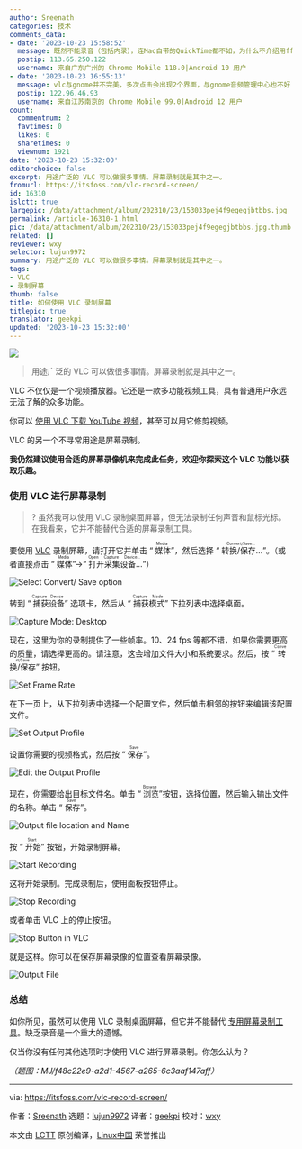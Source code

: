 ```yaml
---
author: Sreenath
categories: 技术
comments_data:
- date: '2023-10-23 15:58:52'
  message: 既然不能录音（包括内录），连Mac自带的QuickTime都不如，为什么不介绍用ffmpeg录制屏幕？
  postip: 113.65.250.122
  username: 来自广东广州的 Chrome Mobile 118.0|Android 10 用户
- date: '2023-10-23 16:55:13'
  message: vlc与gnome并不完美，多次点击会出现2个界面，与gnome音频管理中心也不好
  postip: 122.96.46.93
  username: 来自江苏南京的 Chrome Mobile 99.0|Android 12 用户
count:
  commentnum: 2
  favtimes: 0
  likes: 0
  sharetimes: 0
  viewnum: 1921
date: '2023-10-23 15:32:00'
editorchoice: false
excerpt: 用途广泛的 VLC 可以做很多事情。屏幕录制就是其中之一。
fromurl: https://itsfoss.com/vlc-record-screen/
id: 16310
islctt: true
largepic: /data/attachment/album/202310/23/153033pej4f9egegjbtbbs.jpg
permalink: /article-16310-1.html
pic: /data/attachment/album/202310/23/153033pej4f9egegjbtbbs.jpg.thumb.jpg
related: []
reviewer: wxy
selector: lujun9972
summary: 用途广泛的 VLC 可以做很多事情。屏幕录制就是其中之一。
tags:
- VLC
- 录制屏幕
thumb: false
title: 如何使用 VLC 录制屏幕
titlepic: true
translator: geekpi
updated: '2023-10-23 15:32:00'
---
```


![](/data/attachment/album/202310/23/153033pej4f9egegjbtbbs.jpg)



> 
> 用途广泛的 VLC 可以做很多事情。屏幕录制就是其中之一。
> 
> 
> 


VLC 不仅仅是一个视频播放器。它还是一款多功能视频工具，具有普通用户永远无法了解的众多功能。


你可以 [使用 VLC 下载 YouTube 视频](https://itsfoss.com/download-youtube-videos-vlc/)，甚至可以用它修剪视频。


VLC 的另一个不寻常用途是屏幕录制。


**我仍然建议使用合适的屏幕录像机来完成此任务，欢迎你探索这个 VLC 功能以获取乐趣。**


### 使用 VLC 进行屏幕录制



> 
> ? 虽然我可以使用 VLC 录制桌面屏幕，但无法录制任何声音和鼠标光标。在我看来，它并不能替代合适的屏幕录制工具。
> 
> 
> 


要使用 [VLC](https://www.videolan.org/vlc/) 录制屏幕，请打开它并单击 “<ruby> 媒体 <rt>  Media </rt></ruby>”，然后选择 “<ruby> 转换/保存… <rt>  Convert/Save... </rt></ruby>”。（或者直接点击 “<ruby> 媒体 <rt>  Media </rt></ruby>”→“<ruby> 打开采集设备… <rt>  Open Capture Device... </rt></ruby>”）


![Select Convert/ Save option](/data/attachment/album/202310/23/153200xuq9kygdkdudd18q.png)


转到 “<ruby> 捕获设备 <rt>  Capture Device </rt></ruby>” 选项卡，然后从 “<ruby> 捕获模式 <rt>  Capture Mode </rt></ruby>” 下拉列表中选择桌面。


![Capture Mode: Desktop](/data/attachment/album/202310/23/153201y0sovgu20mm0mugc.png)


现在，这里为你的录制提供了一些帧率。10、24 fps 等都不错，如果你需要更高的质量，请选择更高的。请注意，这会增加文件大小和系统要求。然后，按 “<ruby> 转换/保存 <rt>  Convert/Save </rt></ruby>” 按钮。


![Set Frame Rate](/data/attachment/album/202310/23/153201ruezjjnj5jgto57t.png)


在下一页上，从下拉列表中选择一个配置文件，然后单击相邻的按钮来编辑该配置文件。


![Set Output Profile](/data/attachment/album/202310/23/153202etqitx6t5xvi5zvn.png)


设置你需要的视频格式，然后按 “<ruby> 保存 <rt>  Save </rt></ruby>”。


![Edit the Output Profile](/data/attachment/album/202310/23/153203lf43m6zyww3h5f6y.png)


现在，你需要给出目标文件名。单击 “<ruby> 浏览 <rt>  Browse </rt></ruby>”按钮，选择位置，然后输入输出文件的名称。单击 “<ruby> 保存 <rt>  Save </rt></ruby>”。


![Output file location and Name](/data/attachment/album/202310/23/153203m76q57u503xh7jg5.png)


按 “<ruby> 开始 <rt>  Start </rt></ruby>” 按钮，开始录制屏幕。


![Start Recording](/data/attachment/album/202310/23/153204yun45x18ufzxcfuc.png)


这将开始录制。完成录制后，使用面板按钮停止。


![Stop Recording](/data/attachment/album/202310/23/153204wxwp9lcwtt5107p4.png)


或者单击 VLC 上的停止按钮。


![Stop Button in VLC](/data/attachment/album/202310/23/153204uooau3wvtt1aaaa3.png)


就是这样。你可以在保存屏幕录像的位置查看屏幕录像。


![Output File](/data/attachment/album/202310/23/153205scvykanka8phcnak.png)


### 总结


如你所见，虽然可以使用 VLC 录制桌面屏幕，但它并不能替代 [专用屏幕录制工具](https://itsfoss.com/best-linux-screen-recorders/)。缺乏录音是一个重大的遗憾。


仅当你没有任何其他选项时才使用 VLC 进行屏幕录制。你怎么认为？


*（题图：MJ/f48c22e9-a2d1-4567-a265-6c3aaf147aff）*




---


via: <https://itsfoss.com/vlc-record-screen/>


作者：[Sreenath](https://itsfoss.com/author/sreenath/) 选题：[lujun9972](https://github.com/lujun9972) 译者：[geekpi](https://github.com/geekpi) 校对：[wxy](https://github.com/wxy)


本文由 [LCTT](https://github.com/LCTT/TranslateProject) 原创编译，[Linux中国](https://linux.cn/) 荣誉推出
